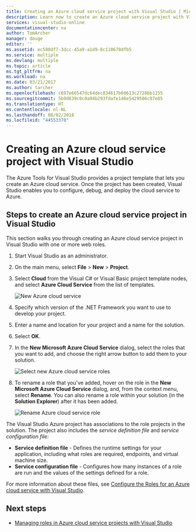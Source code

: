 ```yaml
---
title: Creating an Azure cloud service project with Visual Studio | Microsoft Docs
description: Learn now to create an Azure cloud service project with Visual Studio
services: visual-studio-online
documentationcenter: na
author: TomArcher
manager: douge
editor: ''
ms.assetid: ec580df7-3dcc-45a9-a1d9-8c110678dfb5
ms.service: multiple
ms.devlang: multiple
ms.topic: article
ms.tgt_pltfrm: na
ms.workload: na
ms.date: 03/21/2017
ms.author: tarcher
ms.openlocfilehash: c697e66547dc64dec834617b60613c2728bb1155
ms.sourcegitcommit: 5b9d839c0c0a94b293fdafe1d6e5429506c07e05
ms.translationtype: HT
ms.contentlocale: nl-NL
ms.lasthandoff: 08/02/2018
ms.locfileid: "44553370"
---
```

# <a name="creating-an-azure-cloud-service-project-with-visual-studio"></a>Creating an Azure cloud service project with Visual Studio
The Azure Tools for Visual Studio provides a project template that lets you create an Azure cloud service. Once the project has been created, Visual Studio enables you to configure, debug, and deploy the cloud service to Azure.

## <a name="steps-to-create-an-azure-cloud-service-project-in-visual-studio"></a>Steps to create an Azure cloud service project in Visual Studio
This section walks you through creating an Azure cloud service project in Visual Studio with one or more web roles.  

1. Start Visual Studio as an administrator.

1. On the main menu, select **File** > **New** > **Project**.

1. Select **Cloud** from the Visual C# or Visual Basic project template nodes, and select **Azure Cloud Service** from the list of templates.

    ![New Azure cloud service](https://docstestmedia1.blob.core.windows.net/azure-media/articles/media/vs-azure-tools-azure-project-create/new-project-wizard-for-cloud-service.png)

1. Specify which version of the .NET Framework you want to use to develop your project.

1. Enter a name and location for your project and a name for the solution. 

1. Select **OK**.

1. In the **New Microsoft Azure Cloud Service** dialog, select the roles that you want to add, and choose the right arrow button to add them to your solution.

    ![Select new Azure cloud service roles](https://docstestmedia1.blob.core.windows.net/azure-media/articles/media/vs-azure-tools-azure-project-create/new-cloud-service.png)

1. To rename a role that you've added, hover on the role in the **New Microsoft Azure Cloud Service** dialog, and, from the context menu, select **Rename**. You can also rename a role within your solution (in the **Solution Explorer**) after it has been added.

    ![Rename Azure cloud service role](https://docstestmedia1.blob.core.windows.net/azure-media/articles/media/vs-azure-tools-azure-project-create/new-cloud-service-rename.png)

The Visual Studio Azure project has associations to the role projects in the solution. The project also includes the *service definition file* and *service configuration file*:

- **Service definition file** - Defines the runtime settings for your application, including what roles are required, endpoints, and virtual machine size. 
- **Service configuration file** - Configures how many instances of a role are run and the values of the settings defined for a role. 

For more information about these files, see [Configure the Roles for an Azure cloud service with Visual Studio](vs-azure-tools-configure-roles-for-cloud-service.md).

## <a name="next-steps"></a>Next steps
- [Managing roles in Azure cloud service projects with Visual Studio](./vs-azure-tools-cloud-service-project-managing-roles.md)



